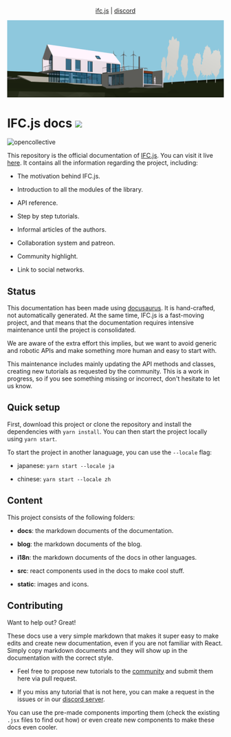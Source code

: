 <p align="center">
  <a href="https://ifcjs.github.io/info/">ifc.js</a>
  |
  <a href="https://discord.gg/FXfyR4XrKT">discord</a>
</p>

<img src="banner.png">
<h1>IFC.js docs <img src="https://ifcjs.github.io/info/img/logo.svg" width="32"></h1>

![opencollective](https://opencollective.com/ifcjs/tiers/badge.svg)

This repository is the official documentation of [IFC.js](https://github.com/IFCjs). You can visit it live [here](https://ifcjs.github.io/info/). It contains all the information regarding the project, including:

* The motivation behind IFC.js.

* Introduction to all the modules of the library.

* API reference.

* Step by step tutorials.

* Informal articles of the authors.

* Collaboration system and patreon.

* Community highlight.

* Link to social networks.

## Status

This documentation has been made using [docusaurus](https://docusaurus.io/). It is hand-crafted, not automatically generated. At the same time, IFC.js is a fast-moving project, and that means that the documentation requires intensive maintenance until the project is consolidated.

We are aware of the extra effort this implies, but we want to avoid generic and robotic APIs and make something more human and easy to start with.

This maintenance includes mainly updating the API methods and classes, creating new tutorials as requested by the community. This is a work in progress, so if you see something missing or incorrect, don't hesitate to let us know.

## Quick setup

First, download this project or clone the repository and install the dependencies with `yarn install`. You can then start the project locally using `yarn start`.

To start the project in another lanaguage, you can use the `--locale` flag:

- japanese: `yarn start --locale ja`

- chinese: `yarn start --locale zh`

## Content

This project consists of the following folders:

* **docs**: the markdown documents of the documentation.

* **blog**: the markdown documents of the blog.

* **i18n**: the markdown documents of the docs in other languages.

* **src**: react components used in the docs to make cool stuff.

* **static**: images and icons.

## Contributing

Want to help out? Great!

These docs use a very simple markdown that makes it super easy to make edits and create new documentation, even if you are not familiar with React. Simply copy markdown documents and they will show up in the documentation with the correct style.

* Feel free to propose new tutorials to the [community](https://discord.gg/FXfyR4XrKT) and submit them here via pull request.

* If you miss any tutorial that is not here, you can make a request in the issues or in our [discord server](https://discord.gg/FXfyR4XrKT).

You can use the pre-made components importing them (check the existing `.jsx` files to find out how) or even create new components to make these docs even cooler. 


